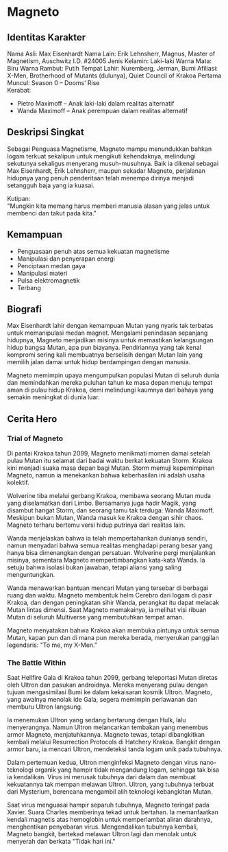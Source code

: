 # Magneto

## Identitas Karakter

Nama Asli: Max Eisenhardt
Nama Lain: Erik Lehnsherr, Magnus, Master of Magnetism, Auschwitz I.D. #24005
Jenis Kelamin: Laki-laki
Warna Mata: Biru
Warna Rambut: Putih
Tempat Lahir: Nuremberg, Jerman, Bumi 
Afiliasi: X-Men, Brotherhood of Mutants (dulunya), Quiet Council of Krakoa
Pertama Muncul: Season 0 – Dooms’ Rise  
Kerabat:
- Pietro Maximoff – Anak laki-laki dalam realitas alternatif
- Wanda Maximoff – Anak perempuan dalam realitas alternatif

## Deskripsi Singkat

Sebagai Penguasa Magnetisme, Magneto mampu menundukkan bahkan logam terkuat sekalipun untuk mengikuti kehendaknya, melindungi sekutunya sekaligus menyerang musuh-musuhnya. Baik ia dikenal sebagai Max Eisenhardt, Erik Lehnsherr, maupun sekadar Magneto, perjalanan hidupnya yang penuh penderitaan telah menempa dirinya menjadi setangguh baja yang ia kuasai.

Kutipan:  
"Mungkin kita memang harus memberi manusia alasan yang jelas untuk membenci dan takut pada kita."

## Kemampuan

- Penguasaan penuh atas semua kekuatan magnetisme
- Manipulasi dan penyerapan energi
- Penciptaan medan gaya
- Manipulasi materi
- Pulsa elektromagnetik
- Terbang

## Biografi 

Max Eisenhardt lahir dengan kemampuan Mutan yang nyaris tak terbatas untuk memanipulasi medan magnet. Mengalami penindasan sepanjang hidupnya, Magneto menjadikan misinya untuk memastikan kelangsungan hidup bangsa Mutan, apa pun biayanya. Pendiriannya yang tak kenal kompromi sering kali membuatnya berselisih dengan Mutan lain yang memilih jalan damai untuk hidup berdampingan dengan manusia.

Magneto memimpin upaya mengumpulkan populasi Mutan di seluruh dunia dan memindahkan mereka puluhan tahun ke masa depan menuju tempat aman di pulau hidup Krakoa, demi melindungi kaumnya dari bahaya yang semakin meningkat di dunia luar.

## Cerita Hero 

### Trial of Magneto
Di pantai Krakoa tahun 2099, Magneto menikmati momen damai setelah pulau Mutan itu selamat dari badai waktu berkat kekuatan Storm. Krakoa kini menjadi suaka masa depan bagi Mutan. Storm memuji kepemimpinan Magneto, namun ia menekankan bahwa keberhasilan ini adalah usaha kolektif.

Wolverine tiba melalui gerbang Krakoa, membawa seorang Mutan muda yang diselamatkan dari Limbo. Bersamanya juga hadir Magik, yang disambut hangat Storm, dan seorang tamu tak terduga: Wanda Maximoff. Meskipun bukan Mutan, Wanda masuk ke Krakoa dengan sihir chaos. Magneto terharu bertemu versi hidup putrinya dari realitas lain.

Wanda menjelaskan bahwa ia telah mempertahankan dunianya sendiri, namun menyadari bahwa semua realitas menghadapi perang besar yang hanya bisa dimenangkan dengan persatuan. Wolverine pergi menjalankan misinya, sementara Magneto mempertimbangkan kata-kata Wanda. Ia setuju bahwa isolasi bukan jawaban, tetapi aliansi yang saling menguntungkan.

Wanda menawarkan bantuan mencari Mutan yang tersebar di berbagai ruang dan waktu. Magneto membentuk helm Cerebro dari logam di pasir Krakoa, dan dengan peningkatan sihir Wanda, perangkat itu dapat melacak Mutan lintas dimensi. Saat Magneto memakainya, ia melihat visi ribuan Mutan di seluruh Multiverse yang membutuhkan tempat aman.

Magneto menyatakan bahwa Krakoa akan membuka pintunya untuk semua Mutan, kapan pun dan di mana pun mereka berada, menyerukan panggilan legendaris: "To me, my X-Men."

### The Battle Within
Saat Hellfire Gala di Krakoa tahun 2099, gerbang teleportasi Mutan diretas oleh Ultron dan pasukan androidnya. Mereka menyerang pulau dengan tujuan mengasimilasi Bumi ke dalam kekaisaran kosmik Ultron. Magneto, yang awalnya menolak ide Gala, segera memimpin perlawanan dan memburu Ultron langsung.

Ia menemukan Ultron yang sedang bertarung dengan Hulk, lalu menyerangnya. Namun Ultron melancarkan tembakan yang menembus armor Magneto, menjatuhkannya. Magneto tewas, tetapi dibangkitkan kembali melalui Resurrection Protocols di Hatchery Krakoa. Bangkit dengan armor baru, ia mencari Ultron, mendeteksi tanda logam unik pada tubuhnya.

Dalam pertemuan kedua, Ultron menginfeksi Magneto dengan virus nano-teknologi organik yang hampir tidak mengandung logam, sehingga tak bisa ia kendalikan. Virus ini merusak tubuhnya dari dalam dan membuat kekuatannya tak mempan melawan Ultron. Ultron, yang tubuhnya terbuat dari Mysterium, berencana mengambil alih teknologi kebangkitan Mutan.

Saat virus menguasai hampir separuh tubuhnya, Magneto teringat pada Xavier. Suara Charles memberinya tekad untuk bertahan. Ia memanfaatkan kendali magnetis atas hemoglobin untuk memperlambat aliran darahnya, menghentikan penyebaran virus. Mengendalikan tubuhnya kembali, Magneto bangkit, bertekad melawan Ultron lagi dan menolak untuk menyerah dan berkata "Tidak hari ini."